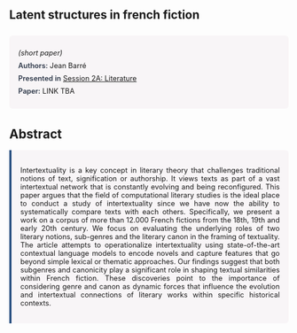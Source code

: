 
<style>    
    h2 {
        margin-top: 0;
        margin-bottom: 1.5rem;
        line-height: 1.3;
    }
    
    h3 {
        margin-top: 2rem;
        margin-bottom: 1rem;
        font-size: 1.4rem;
        font-weight:bold;
    }
    
    .metadata {
        background-color: rgba(96,24,67,0.03);
        padding: 1rem;
        font-size:0.8rem;
        border-radius: 6px;
        margin-bottom: 2rem;
    }
    
    .metadata p {
        margin: 0.5rem 0;
    }
    
    .abstract {
        text-align: justify;
        font-size:0.8rem;
        padding: 1rem;
        background-color: rgba(96,24,67,0.03);
        border-left: 4px solid #2c5282;
        border-radius: 0 6px 6px 0;
    }
    
    strong {
        color: #2d3748;
        font-weight: 600;
    }
</style>
<main role="main">
<h2>Latent structures in french fiction</h2>

<section class="metadata">
<p style='font-size:0.8rem'><i>(short paper)</i></p>
<p><strong>Authors:</strong> Jean Barré</p>
<p><strong>Presented in</strong> <a href="/programme/#session2A">Session 2A: Literature</a></p>
<p><strong>Paper:</strong> LINK TBA</p>
</section>

<section>
<h3>Abstract</h3>
<div class="abstract">
<p>Intertextuality is a key concept in literary theory that challenges traditional notions of text, signification or authorship. It views texts as part of a vast intertextual network that is constantly evolving and being reconfigured. This paper argues that the field of computational literary studies is the ideal place to conduct a study of intertextuality since we have now the ability to systematically compare texts with each others. Specifically, we present a work on a corpus of more than 12.000 French fictions from the 18th, 19th and early 20th century. We focus on evaluating the underlying roles of two literary notions, sub-genres and the literary canon in the framing of textuality. The article attempts to operationalize intertextuality using state-of-the-art contextual language models to encode novels and capture features that go beyond simple lexical or thematic approaches. Our findings suggest that both subgenres and canonicity play a significant role in shaping textual similarities within French fiction. These discoveries point to the importance of considering genre and canon as dynamic forces that influence the evolution and intertextual connections of literary works within specific historical contexts.</p>
</div>
</section>
</main>
